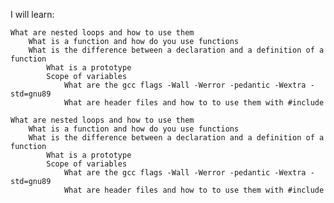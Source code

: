 I will learn:

    What are nested loops and how to use them
        What is a function and how do you use functions
	    What is the difference between a declaration and a definition of a function
	        What is a prototype
		    Scope of variables
		        What are the gcc flags -Wall -Werror -pedantic -Wextra -std=gnu89
			    What are header files and how to to use them with #include

    What are nested loops and how to use them
        What is a function and how do you use functions
	    What is the difference between a declaration and a definition of a function
	        What is a prototype
		    Scope of variables
		        What are the gcc flags -Wall -Werror -pedantic -Wextra -std=gnu89
			    What are header files and how to to use them with #include
			    